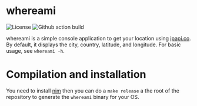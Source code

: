 # whereami

![License](https://img.shields.io/github/license/corenting/whereami) ![Github action build](https://img.shields.io/github/workflow/status/corenting/whereami/build/master)

whereami is a simple console application to get your location using [ipapi.co](https://ipapi.co/). By default, it displays the city, country, latitude, and longitude.
For basic usage, see ```whereami -h```.

# Compilation and installation

You need to install [nim](https://nim-lang.org/install.html) then you can do a `make release` a the root of the repository to generate the `whereami` binary for your OS.

